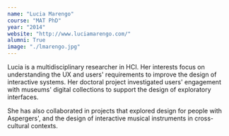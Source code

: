 ```yaml
---
name: "Lucia Marengo"
course: "MAT PhD"
year: "2014"
website: "http://www.luciamarengo.com/"
alumni: True
image: "./lmarengo.jpg"
---
```

Lucia is a multidisciplinary researcher in HCI. Her interests focus on understanding the UX and users' requirements to improve the design of interactive systems. Her doctoral project investigated users' engagement with museums' digital collections to support the design of exploratory interfaces.

She has also collaborated in projects that explored design for people with Aspergers', and the design of interactive musical instruments in cross-cultural contexts.